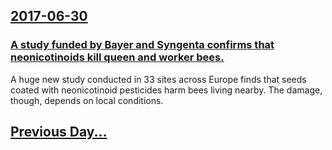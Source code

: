 ## [2017-06-30](/news/2017/06/30/index.md)

### [A study funded by Bayer and Syngenta confirms that neonicotinoids kill queen and worker bees. ](/news/2017/06/30/a-study-funded-by-bayer-and-syngenta-confirms-that-neonicotinoids-kill-queen-and-worker-bees.md)
A huge new study conducted in 33 sites across Europe finds that seeds coated with neonicotinoid pesticides harm bees living nearby. The damage, though, depends on local conditions.

## [Previous Day...](/news/2017/06/29/index.md)


